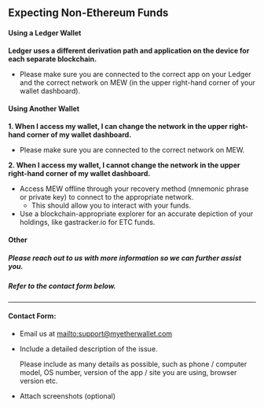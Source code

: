 ## Expecting Non-Ethereum Funds

#### Using a Ledger Wallet

**Ledger uses a different derivation path and application on the device for each separate blockchain.**

* Please make sure you are connected to the correct app on your Ledger and the correct network on MEW (in the upper right-hand corner of your wallet dashboard).

#### Using Another Wallet

**1. When I access my wallet, I can change the network in the upper right-hand corner of my wallet dashboard.**

* Please make sure you are connected to the correct network on MEW.

**2. When I access my wallet, I cannot change the network in the upper right-hand corner of my wallet dashboard.**

* Access MEW offline through your recovery method (mnemonic phrase or private key) to connect to the appropriate network.
  * This should allow you to interact with your funds.
* Use a blockchain-appropriate explorer for an accurate depiction of your holdings, like gastracker.io for ETC funds.

#### Other

##### Please reach out to us with more information so we can further assist you.

##### Refer to the contact form below.

***

#### Contact Form:

* Email us at <mailto:support@myetherwallet.com>

* <p>Include a detailed description of the issue.</p>
  <note>Please include as many details as possible, such as phone / computer model, OS number, version of the app / site you are using, browser version etc.</note>

* Attach screenshots (optional)

